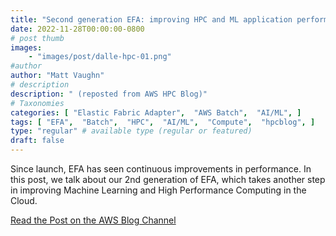 ```yaml
---
title: "Second generation EFA: improving HPC and ML application performance in the cloud"
date: 2022-11-28T00:00:00-0800
# post thumb
images:
    - "images/post/dalle-hpc-01.png"
#author
author: "Matt Vaughn"
# description
description: " (reposted from AWS HPC Blog)"
# Taxonomies
categories: [ "Elastic Fabric Adapter",  "AWS Batch",  "AI/ML", ]
tags: [ "EFA",  "Batch",  "HPC",  "AI/ML",  "Compute",  "hpcblog", ]
type: "regular" # available type (regular or featured)
draft: false
---
```


Since launch, EFA has seen continuous improvements in performance. In this post, we talk about our 2nd generation of EFA, which takes another step in improving Machine Learning and High Performance Computing in the Cloud.

<a href="https://aws.amazon.com/blogs/hpc/second-generation-efa-improving-hpc-and-ml-application-performance-in-the-cloud/" class="btn btn-primary btn-lg active" role="button" aria-pressed="true" style="margin-top: 8px;">Read the Post on the AWS Blog Channel</a>
